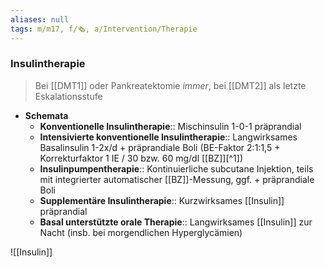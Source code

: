 ```yaml
---
aliases: null
tags: m/m17, f/🗞️, a/Intervention/Therapie
---
```

### Insulintherapie
> Bei [[DMT1]] oder Pankreatektomie *immer*, bei [[DMT2]] als letzte Eskalationsstufe
- **Schemata**
	- **Konventionelle Insulintherapie**:: Mischinsulin 1-0-1 präprandial
	- **Intensivierte konventionelle Insulintherapie**:: Langwirksames Basalinsulin 1-2x/d + präprandiale Boli (BE-Faktor 2:1:1,5 + Korrekturfaktor 1 IE / 30 bzw. 60 mg/dl [[BZ]][^1])
	- **Insulinpumpentherapie**:: Kontinuierliche subcutane Injektion, teils mit integrierter automatischer [[BZ]]-Messung, ggf. + präprandiale Boli
	- **Supplementäre Insulintherapie**:: Kurzwirksames [[Insulin]] präprandial
	- **Basal unterstützte orale Therapie**:: Langwirksames [[Insulin]] zur Nacht (insb. bei morgendlichen Hyperglycämien)

![[Insulin]]